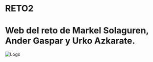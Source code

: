 # RETO2
# Web del reto de Markel Solaguren, Ander Gaspar y Urko Azkarate. 
![Logo](https://github.com/UrkoAz/RETO2/assets/113178700/770777a3-182b-47db-bec4-acc68e4831bf)
